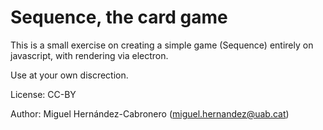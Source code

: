 # Sequence, the card game

This is a small exercise on creating a simple game (Sequence) entirely on javascript, 
with rendering via electron. 

Use at your own discrection.

License: CC-BY

Author: Miguel Hernández-Cabronero (miguel.hernandez@uab.cat)
